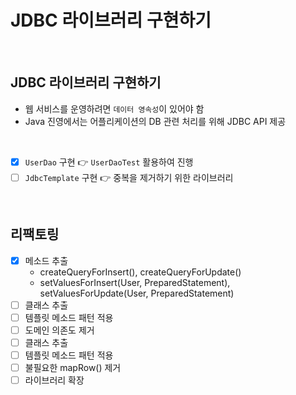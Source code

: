 # JDBC 라이브러리 구현하기

<br/>

## JDBC 라이브러리 구현하기

- 웹 서비스를 운영하려면 `데이터 영속성`이 있어야 함
- Java 진영에서는 어플리케이션의 DB 관련 처리를 위해 JDBC API 제공

<br/>

- [x] `UserDao` 구현 👉 `UserDaoTest` 활용하여 진행
- [ ] `JdbcTemplate` 구현 👉 중복을 제거하기 위한 라이브러리

<br/>

## 리팩토링

- [x] 메소드 추출
  - createQueryForInsert(), createQueryForUpdate()
  - setValuesForInsert(User, PreparedStatement), setValuesForUpdate(User, PreparedStatement)
- [ ] 클래스 추출
- [ ] 템플릿 메소드 패턴 적용
- [ ] 도메인 의존도 제거
- [ ] 클래스 추출
- [ ] 템플릿 메소드 패턴 적용
- [ ] 불필요한 mapRow() 제거
- [ ] 라이브러리 확장
